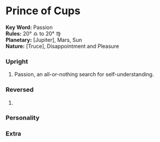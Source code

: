 # Prince of Cups

**Key Word:** Passion  
**Rules:** 20° ♎︎ to 20° ♍︎  
**Planetary:** [Jupiter], Mars, Sun  
**Nature:** [Truce], Disappointment and Pleasure  


### Upright

1) Passion, an all-or-nothing search for self-understanding.


### Reversed

1) 


### Personality




### Extra


